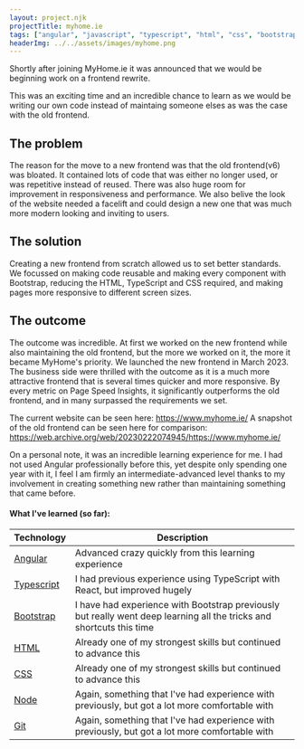 ```yaml
---
layout: project.njk
projectTitle: myhome.ie
tags: ["angular", "javascript", "typescript", "html", "css", "bootstrap" ,"responsive", "node"]
headerImg: ../../assets/images/myhome.png
---
```


<!-- excerpt start -->

Shortly after joining MyHome.ie it was announced that we would be beginning work on a frontend rewrite. 

<!-- excerpt end -->

This was an exciting time and an incredible chance to learn as we would be writing our own code instead of maintaing someone elses as was the case with the old frontend.

## The problem

The reason for the move to a new frontend was that the old frontend(v6) was bloated. It contained lots of code that was either no longer used, or was repetitive instead of reused. There was also huge room for improvement in responsiveness and performance. We also belive the look of the website needed a facelift and could design a new one that was much more modern looking and inviting to users.

## The solution

Creating a new frontend from scratch allowed us to set better standards. We focussed on making code reusable and making every component with Bootstrap, reducing the HTML, TypeScript and CSS required, and making pages more responsive to different screen sizes.

## The outcome

The outcome was incredible. At first we worked on the new frontend while also maintaining the old frontend, but the more we worked on it, the more it became MyHome's priority. We launched the new frontend in March 2023. The business side were thrilled with the outcome as it is a much more attractive frontend that is several times quicker and more responsive. By every metric on Page Speed Insights, it significantly outperforms the old frontend, and in many surpassed the requirements we set.

The current website can be seen here: https://www.myhome.ie/ A snapshot of the old frontend can be seen here for comparison: https://web.archive.org/web/20230222074945/https://www.myhome.ie/

On a personal note, it was an incredible learning experience for me. I had not used Angular professionally before this, yet despite only spending one year with it, I feel I am firmly an intermediate-advanced level thanks to my involvement in creating something new rather than maintaining something that came before.

#### What I've learned (so far):

| Technology                                                                                  | Description                                                                    |
| ------------------------------------------------------------------------------------------- | ------------------------------------------------------------------------------ |
| [Angular](https://blog.angular.io/version-11-of-angular-now-available-74721b7952f7) | Advanced crazy quickly from this learning experience |
| [Typescript](https://www.typescriptlang.org/docs/)                                  | I had previous experience using TypeScript with React, but improved hugely |
| [Bootstrap](https://getbootstrap.com/docs/5.0/getting-started/introduction/)        | I have had experience with Bootstrap previously but really went deep learning all the tricks and shortcuts this time  |
| [HTML](https://www.w3schools.com/html/html_intro.asp)                               | Already one of my strongest skills but continued to advance this |
| [CSS](https://www.w3schools.com/css/css_intro.asp)                                  | Already one of my strongest skills but continued to advance this |
| [Node](https://nodejs.dev/en/learn/)                                                | Again, something that I've had experience with previously, but got a lot more comfortable with |
| [Git](https://docs.github.com/en/get-started/using-git/about-git)                   | Again, something that I've had experience with previously, but got a lot more comfortable with |
